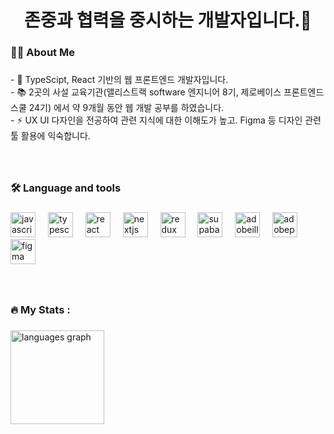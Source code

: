 <h1 align="center">존중과 협력을 중시하는 개발자입니다.👋</h1>

###

<h3 align="left">👩‍💻  About Me</h3>

###

<p align="left">- 🔭  TypeScipt, React 기반의 웹 프론트엔드 개발자입니다. <br>- 📚 2곳의 사설 교육기관(앨리스트랙 software 엔지니어 8기, 제로베이스 프론트엔드 스쿨 24기) 에서 약 9개월 동안 웹 개발 공부를 하였습니다.<br>- ⚡ UX UI 다자인을 전공하여 관련 지식에 대한 이해도가 높고. Figma 등 디자인 관련 툴 활용에 익숙합니다.</p>

###

<br>

<h3 align="left">🛠 Language and tools</h3>

###

<div align="left">
  <img src="https://cdn.jsdelivr.net/gh/devicons/devicon/icons/javascript/javascript-original.svg" height="40" alt="javascript logo"  />
  <img width="12" />
  <img src="https://cdn.jsdelivr.net/gh/devicons/devicon/icons/typescript/typescript-original.svg" height="40" alt="typescript logo"  />
  <img width="12" />
  <img src="https://cdn.jsdelivr.net/gh/devicons/devicon/icons/react/react-original.svg" height="40" alt="react logo"  />
  <img width="12" />
  <img src="https://cdn.jsdelivr.net/gh/devicons/devicon/icons/nextjs/nextjs-original.svg" height="40" alt="nextjs logo"  />
  <img width="12" />
  <img src="https://cdn.jsdelivr.net/gh/devicons/devicon/icons/redux/redux-original.svg" height="40" alt="redux logo"  />
  <img width="12" />
  <img src="https://cdn.simpleicons.org/supabase/3ECF8E" height="40" alt="supabase logo"  />
  <img width="12" />
  <img src="https://cdn.simpleicons.org/adobeillustrator/FF9A00" height="40" alt="adobeillustrator logo"  />
  <img width="12" />
  <img src="https://cdn.simpleicons.org/adobephotoshop/31A8FF" height="40" alt="adobephotoshop logo"  />
  <img width="12" />
  <img src="https://skillicons.dev/icons?i=figma" height="40" alt="figma logo"  />
</div>

###

<br>

<h3 align="left">🔥   My Stats :</h3>

###

<div align="left">
<!--   <img src="https://github-readme-stats.vercel.app/api?username=choiinyoung13&hide_title=false&hide_rank=false&show_icons=true&include_all_commits=true&count_private=true&disable_animations=false&theme=dracula&locale=en&hide_border=false&order=1" height="150" alt="stats graph"  /> -->
  <img src="https://github-readme-stats.vercel.app/api/top-langs?username=choiinyoung13&locale=en&hide_title=false&layout=compact&card_width=320&langs_count=5&theme=dracula&hide_border=false&order=2" height="150" alt="languages graph"  />
</div>

###


